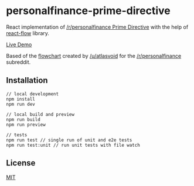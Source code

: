 # personalfinance-prime-directive
React implementation of [/r/personalfinance Prime Directive](https://www.reddit.com/r/personalfinance/wiki/commontopics) with the help of [react-flow](https://reactflow.dev/) library.

[Live Demo](https://andynguyen.dev/personalfinance-prime-directive/)

Based of the [flowchart](https://i.imgur.com/lSoUQr2.png) created by [/u/atlasvoid](https://www.reddit.com/user/atlasvoid) for the [/r/personalfinance](https://www.reddit.com/r/personalfinance/) subreddit.

## Installation
```
// local development
npm install
npm run dev

// local build and preview
npm run build
npm run preview

// tests
npm run test // single run of unit and e2e tests
npm run test:unit // run unit tests with file watch
```

## License
[MIT](https://choosealicense.com/licenses/mit/)
